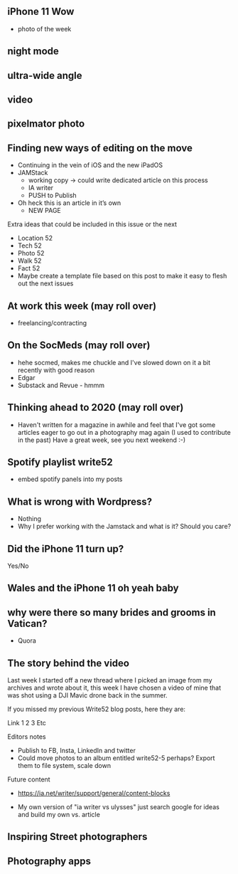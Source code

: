 ## iPhone 11 Wow
- photo of the week

## night mode

## ultra-wide angle

## video

## pixelmator photo

## Finding new ways of editing on the move
- Continuing in the vein of iOS and the new iPadOS 
- JAMStack
  - working copy -> could write dedicated article on this process
  - IA writer
  - PUSH to Publish
- Oh heck this is an article in it’s own 
  - NEW PAGE



Extra ideas that could be included in this issue or the next

- Location 52
- Tech 52
- Photo 52
- Walk 52
- Fact 52
- Maybe create a template file based on this post to make it easy to flesh out the next issues

## At work this week (may roll over)

  - freelancing/contracting
  
## On the SocMeds (may roll over)

  - hehe socmed, makes me chuckle and I've slowed down on it a bit recently with good reason
  - Edgar
  - Substack and Revue - hmmm

## Thinking ahead to 2020 (may roll over)

- Haven't written for a magazine in awhile and feel that I've got some articles eager to go out in a photography mag again (I used to contribute in the past)
Have a great week, see you next weekend :-)

## Spotify playlist write52
- embed spotify panels into my posts

## What is wrong with Wordpress?
- Nothing
- Why I prefer working with the Jamstack and what is it? Should you care?

## Did the iPhone 11 turn up?
Yes/No

## Wales and the iPhone 11 oh yeah baby

## why were there so many brides and grooms in Vatican?
- Quora

## The story behind the video

Last week I started off a new thread where I picked an image from my archives and wrote about it, this week I have chosen a video of mine that was shot using a DJI Mavic drone back in the summer.

If you missed my previous Write52 blog posts, here they are:

Link 1
2
3
Etc


Editors notes

- Publish to FB, Insta, LinkedIn and twitter
- Could move photos to an album entitled write52-5 perhaps? Export them to file system, scale down

Future content

- https://ia.net/writer/support/general/content-blocks

- My own version of "ia writer vs ulysses" just search google for ideas and build my own vs. article

## Inspiring Street photographers

## Photography apps
